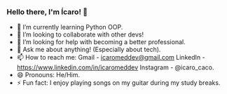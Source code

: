 ### Hello there, I'm Ícaro! 👋

- 🌱 I’m currently learning Python OOP.
- 👯 I’m looking to collaborate with other devs!
- 🤔 I’m looking for help with becoming a better professional.
- 💬 Ask me about anything! (Especially about tech).
- 📫 How to reach me: Gmail - icaromeddev@gmail.com  LinkedIn - https://www.linkedin.com/in/icaromeddev Instagram - @icaro_caco.
- 😄 Pronouns: He/Him.
- ⚡ Fun fact: I enjoy playing songs on my guitar during my study breaks.

